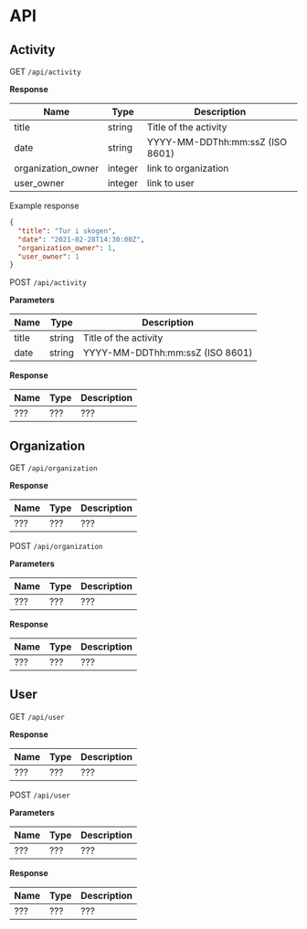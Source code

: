 # API

## Activity

GET `/api/activity`

**Response**

Name | Type | Description
-----|------|------------
title | string | Title of the activity
date | string | YYYY-MM-DDThh:mm:ssZ (ISO 8601)
organization_owner | integer | link to organization
user_owner | integer | link to user

Example response
```json
{
  "title": "Tur i skogen",
  "date": "2021-02-28T14:30:00Z",
  "organization_owner": 1,
  "user_owner": 1
}
```

POST `/api/activity`

**Parameters**

Name | Type | Description
-----|------|------------
title | string | Title of the activity
date | string | YYYY-MM-DDThh:mm:ssZ (ISO 8601)

**Response**

Name | Type | Description
-----|------|------------
??? | ??? | ???

## Organization

GET `/api/organization`

**Response**

Name | Type | Description
-----|------|------------
??? | ??? | ???

POST `/api/organization`

**Parameters**

Name | Type | Description
-----|------|------------
??? | ??? | ???

**Response**

Name | Type | Description
-----|------|------------
??? | ??? | ???

## User

GET `/api/user`

**Response**

Name | Type | Description
-----|------|------------
??? | ??? | ???

POST `/api/user`

**Parameters**

Name | Type | Description
-----|------|------------
??? | ??? | ???

**Response**

Name | Type | Description
-----|------|------------
??? | ??? | ???
